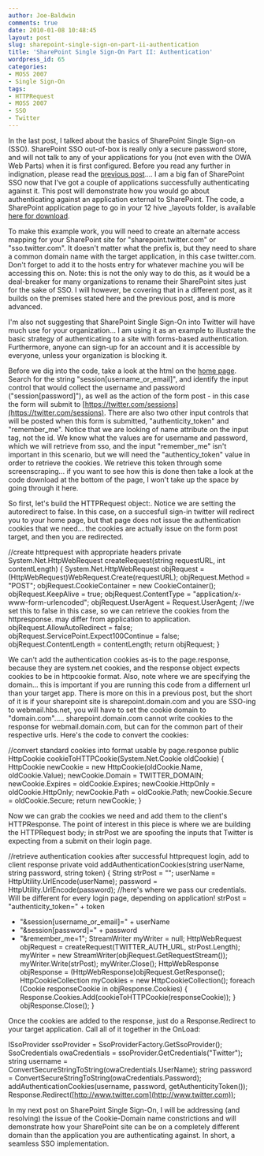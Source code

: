 ```yaml
---
author: Joe-Baldwin
comments: true
date: 2010-01-08 10:48:45
layout: post
slug: sharepoint-single-sign-on-part-ii-authentication
title: 'SharePoint Single Sign-On Part II: Authentication'
wordpress_id: 65
categories:
- MOSS 2007
- Single Sign-On
tags:
- HTTPRequest
- MOSS 2007
- SSO
- Twitter
---
```


In the last post, I talked about the basics of SharePoint Single Sign-on (SSO). SharePoint SSO out-of-box is really only a secure password store, and will not talk to any of your applications for you (not even with the OWA Web Parts) when it is first configured. Before you read any further in indignation, please read the [previous post](http://joesharepoint.humboldttechgroup.com/post/The-Myth-of-SharePoint-Single-Sign-On.aspx).... I am a big fan of SharePoint SSO now that I've got a couple of applications successfully authenticating against it. This post will demonstrate how you would go about authenticating against an application external to SharePoint. The code, a SharePoint application page to go in your 12 hive _layouts folder, is available [here for download](sso_twitter.zip).

To make this example work, you will need to create an alternate access mapping for your SharePoint site for "sharepoint.twitter.com" or "sso.twitter.com". It doesn't matter what the prefix is, but they need to share a common domain name with the target application, in this case twitter.com. Don't forget to add it to the hosts entry for whatever machine you will be accessing this on. Note: this is not the only way to do this, as it would be a deal-breaker for many organizations to rename their SharePoint sites just for the sake of SSO. I will however, be covering that in a different post, as it builds on the premises stated here and the previous post, and is more advanced.

I'm also not suggesting that SharePoint Single Sign-On into Twitter will have much use for your organization... I am using it as an example to illustrate the basic strategy of authenticating to a site with forms-based authentication. Furthermore, anyone can sign-up for an account and it is accessible by everyone, unless your organization is blocking it.

Before we dig into the code, take a look at the html on the [home page](http://www.twitter.com). Search for the string "session[username_or_email]", and identify the input control that would collect the username and password ("session[password]"), as well as the action of the form post - in this case the form will submit to [https://twitter.com/sessions](https://twitter.com/sessions). There are also two other input controls that will be posted when this form is submitted, "authenticity_token" and "remember_me". Notice that we are looking of name attribute on the input tag, not the id. We know what the values are for username and password, which we will retrieve from sso, and the input "remember_me" isn't important in this scenario, but we will need the "authenticy_token" value in order to retrieve the cookies. We retrieve this token through some screenscraping... if you want to see how this is done then take a look at the code download at the bottom of the page, I won't take up the space by going through it here.

So first, let's build the HTTPRequest object:. Notice we are setting the autoredirect to false. In this case, on a succesfull sign-in twitter will redirect you to your home page, but that page does not issue the authentication cookies that we need... the cookies are actually issue on the form post target, and then you are redirected.


//create httprequest with appropriate headers
private System.Net.HttpWebRequest createRequest(string requestURL, int contentLength)
{
System.Net.HttpWebRequest objRequest = (HttpWebRequest)WebRequest.Create(requestURL);
objRequest.Method = "POST";
objRequest.CookieContainer = new CookieContainer();
objRequest.KeepAlive = true;
objRequest.ContentType = "application/x-www-form-urlencoded";
objRequest.UserAgent = Request.UserAgent;
//we set this to false in this case, so we can retrieve the cookies from the httpresponse. may differ from application to application.
objRequest.AllowAutoRedirect = false;
objRequest.ServicePoint.Expect100Continue = false;
objRequest.ContentLength = contentLength;
return objRequest;
}


We can't add the authentication cookies as-is to the page.response, because they are system.net cookies, and the response object expects cookies to be in httpcookie format. Also, note where we are specifying the domain... this is important if you are running this code from a differnent url than your target app. There is more on this in a previous post, but the short of it is if your sharepoint site is sharepoint.domain.com and you are SSO-ing to webmail.hbs.net, you will have to set the cookie domain to "domain.com"..... sharepoint.domain.com cannot write cookies to the response for webmail.domain.com, but can for the common part of their respective urls. Here's the code to convert the cookies:


//convert standard cookies into format usable by page.response
public HttpCookie cookieToHTTPCookie(System.Net.Cookie oldCookie)
{
HttpCookie newCookie = new HttpCookie(oldCookie.Name, oldCookie.Value);
newCookie.Domain = TWITTER_DOMAIN;
newCookie.Expires = oldCookie.Expires;
newCookie.HttpOnly = oldCookie.HttpOnly;
newCookie.Path = oldCookie.Path;
newCookie.Secure = oldCookie.Secure;
return newCookie;
}


Now we can grab the cookies we need and add them to the client's HTTPResponse. The point of interest in this piece is where we are building the HTTPRequest body; in strPost we are spoofing the inputs that Twitter is expecting from a submit on their login page.


//retrieve authentication cookies after successful httprequest login, add to client response
private void addAuthenticationCookies(string userName, string password, string token)
{
String strPost = "";
userName = HttpUtility.UrlEncode(userName);
password = HttpUtility.UrlEncode(password);
//here's where we pass our credentials. Will be different for every login page, depending on application!
strPost = "authenticity_token=" + token
+ "&session[username_or_email]=" + userName
+ "&session[password]=" + password
+ "&remember_me=1";
StreamWriter myWriter = null;
HttpWebRequest objRequest = createRequest(TWITTER_AUTH_URL, strPost.Length);
myWriter = new StreamWriter(objRequest.GetRequestStream());
myWriter.Write(strPost);
myWriter.Close();
HttpWebResponse objResponse = (HttpWebResponse)objRequest.GetResponse();
HttpCookieCollection myCookies = new HttpCookieCollection();
foreach (Cookie responseCookie in objResponse.Cookies)
{
Response.Cookies.Add(cookieToHTTPCookie(responseCookie));
}
objResponse.Close();
}


Once the cookies are added to the response, just do a Response.Redirect to your target application. Call all of it together in the OnLoad:


ISsoProvider ssoProvider = SsoProviderFactory.GetSsoProvider();
SsoCredentials owaCredentials = ssoProvider.GetCredentials("Twitter");
string username = ConvertSecureStringToString(owaCredentials.UserName);
string password = ConvertSecureStringToString(owaCredentials.Password);
addAuthenticationCookies(username, password, getAuthenticityToken());
Response.Redirect([http://www.twitter.com](http://www.twitter.com));


In my next post on SharePoint Single Sign-On, I will be addressing (and resolving) the issue of the Cookie-Domain name constrictions and will demonstrate how your SharePoint site can be on a completely different domain than the application you are authenticating against. In short, a seamless SSO implementation.
